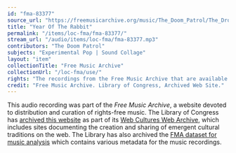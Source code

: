 ```yaml
---
id: "fma-83377"
source_url: "https://freemusicarchive.org/music/The_Doom_Patrol/The_Droplift_Project/19_-_The_Doom_Patrol_-_Year_Of_The_Rabbit"
title: "Year Of The Rabbit"
permalink: "/items/loc-fma/fma-83377/"
stream_url: "/audio/items/loc-fma/fma-83377.mp3"
contributors: "The Doom Patrol"
subjects: "Experimental Pop | Sound Collage"
layout: "item"
collectionTitle: "Free Music Archive"
collectionUrl: "/loc-fma/use/"
rights: "The recordings from the Free Music Archive that are available on Citizen DJ have a CC0 1.0 Universal License (Public Domain Dedication) which means you can copy, modify, distribute and perform the work, even for commercial purposes, all without asking permission."
credit: "Free Music Archive. Library of Congress, Archived Web Site."
---
```


This audio recording was part of the _Free Music Archive_, a website devoted to distribution and curation of rights-free music. The Library of Congress has [archived this website](https://www.loc.gov/item/lcwaN0026492/) as part of its [Web Cultures Web Archive](https://www.loc.gov/collections/web-cultures-web-archive/about-this-collection/), which includes sites documenting the creation and sharing of emergent cultural traditions on the web. The Library has also archived the [FMA dataset for music analysis](https://catalog.loc.gov/vwebv/search?searchCode=LCCN&searchArg=2018655052&searchType=1&permalink=y) which contains various metadata for the music recordings.